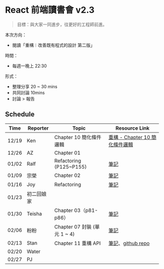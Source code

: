 # React 前端讀書會 v2.3

> 目標：與大家一同進步，往更好的工程師前進。

本次方向：

- 閱讀「重構︱改善既有程式的設計 第二版」

時間：

- 每週一晚上 22:30

形式：

- 整理分享 20 ~ 30 mins
- 共同討論 10mins
- 討論 > 報告

## Schedule
| Time  | Reporter | Topic                    | Resource Link                                                                                                          |
|-------|----------|--------------------------|------------------------------------------------------------------------------------------------------------------------|
| 12/19 | Ken      | Chapter 10 簡化條件邏輯        | [重構 - Chapter 10 簡化條件邏輯](https://hackmd.io/@SyqQnpPDTG-JiscjHKTJKA/r14UiCadj)                                          |
| 12/26 | AZ       | Chapter 01               |                                                                                                                        |
| 01/02 | Ralf     | Refactoring (P125~P155)  | [筆記](https://hackmd.io/@k6ZVTtzSRiWCmssaGNPblw/S15BQ3RFi)                                                              |
| 01/09 | 宗榮       | Chapter 02               | [筆記](https://hackmd.io/@OfEpgvOnTP-Az7Yfy2Z6MA/rJ0CevIqs)                                                              |
| 01/16 | Joy      | Refactoring              | [筆記](https://hackmd.io/UKiDzm3eSmuAjnFvG2dkHQ?view)                                                                    |
| 01/23 | 初二回娘家    |                          |                                                                                                                        |
| 01/30 | Teisha   | Chapter 03（p81-p86）      | [筆記](https://hackmd.io/@tZvCqFTCT_Owzcyszia_2g/r1zHyPb3o)                                                              |
| 02/06 | 粉粉       | Chapter 07 封裝 (單元 1 ~ 4) | [筆記](https://hackmd.io/@pinkymini/BkTgellnj)                                                                           |
| 02/13 | Stan     |  Chapter 11 重構 API   | [筆記]( https://hackmd.io/xBQJFJVGTj6Q0d9VtjlOYQ?view)、[github repo](https://github.com/tonytonitone6/refarcting-sample) |
| 02/20 | Water    |                          |                                                                                                                        |
| 02/27 | PJ       |                          |                                                                                                                        |
